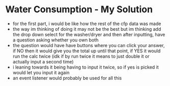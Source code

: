 # Water Consumption - My Solution

- for the first part, i would be like how the rest of the cfp data was made 
- the way im thinking of doing it may not be the best but im thinking add the drop down select for the washer/dryer and then after inputting, have a question asking whether you own both
- the question would have have buttons where you can click your answer, if NO then it would give you the total up until that point, if YES it would run the calc twice (idk if by run twice it means to just double it or actually input a second time)
- i leaning towards it being having to input it twice, so if yes is picked it would let you input it again
- an event listener would probably be used for all this 